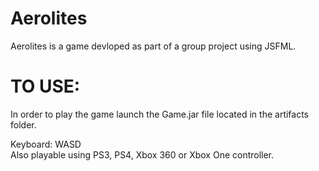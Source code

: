 # Aerolites

Aerolites is a game devloped as part of a group project using JSFML.

# TO USE: 

In order to play the game launch the Game.jar file located in the artifacts folder.  <br />

Keyboard: WASD <br />
Also playable using PS3, PS4, Xbox 360 or Xbox One controller.
